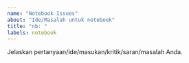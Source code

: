 ```yaml
---
name: "Notebook Issues"
about: "Ide/Masalah untuk notebook"
title: "nb: "
labels: notebook
---
```


Jelaskan pertanyaan/ide/masukan/kritik/saran/masalah Anda.